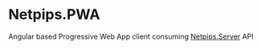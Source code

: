 # Netpips.PWA

Angular based Progressive Web App client consuming [Netpips.Server](https://github.com/PierreRoudaut/Netpips.Server) API

